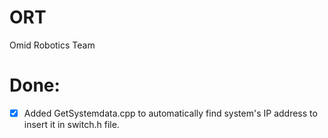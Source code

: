 # ORT
Omid Robotics Team 

# Done:
- [x] Added GetSystemdata.cpp to automatically find system's IP address to insert it in switch.h file.
